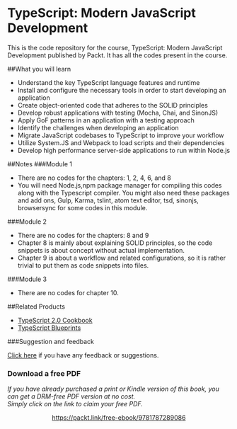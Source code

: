 


# TypeScript: Modern JavaScript Development

This is the code repository for the course, TypeScript: Modern JavaScript Development published by Packt. It has all the codes present in the course.

##What you will learn

* Understand the key TypeScript language features and runtime
* Install and configure the necessary tools in order to start developing an application
* Create object-oriented code that adheres to the SOLID principles
* Develop robust applications with testing (Mocha, Chai, and SinonJS)
* Apply GoF patterns in an application with a testing approach
* Identify the challenges when developing an application
* Migrate JavaScript codebases to TypeScript to improve your workflow
* Utilize System.JS and Webpack to load scripts and their dependencies
* Develop high performance server-side applications to run within Node.js

##Notes
###Module 1
* There are no codes for the chapters: 1, 2, 4, 6, and 8
* You will need Node.js,npm package manager for compiling this codes along with the Typescript compiler. You might also need these packages and add ons, Gulp, Karma, tslint, atom text editor, tsd, sinonjs, browsersync for some codes in this module.

###Module 2
* There are no codes for the chapters: 8 and 9
* Chapter 8 is mainly about explaining SOLID principles, so the code snippets is about concept without actual implementation.
* Chapter 9 is about a workflow and related configurations, so it is rather trivial to put them as code snippets into files.

###Module 3
* There are no codes for chapter 10.

##Related Products
* [TypeScript 2.0 Cookbook](https://www.packtpub.com/web-development/typescript-20-cookbook?utm_source=github&utm_campaign=9781782175612&utm_medium=repository)
* [TypeScript Blueprints](https://www.packtpub.com/application-development/typescript-blueprints?utm_source=github&utm_campaign=9781785887017&utm_medium=repository)

###Suggestion and feedback

[Click here](https://docs.google.com/forms/d/e/1FAIpQLSe5qwunkGf6PUvzPirPDtuy1Du5Rlzew23UBp2S-P3wB-GcwQ/viewform) if you have any feedback or suggestions.
### Download a free PDF

 <i>If you have already purchased a print or Kindle version of this book, you can get a DRM-free PDF version at no cost.<br>Simply click on the link to claim your free PDF.</i>
<p align="center"> <a href="https://packt.link/free-ebook/9781787289086">https://packt.link/free-ebook/9781787289086 </a> </p>